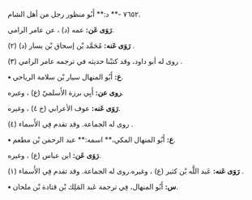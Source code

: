 ٧٦٥٢ -** د:** أَبُو منظور رجل من أهل الشام.

**رَوَى عَن:** عمه (د) ، عن عامر الرامي.

**رَوَى عَنه:** مُحَمَّد بْن إسحاق بْن يسار (د) (٢) .

روى له أبو داود، وقد كتبْنا حديثه في ترجمه عامر الرامي (٣) .

**• ع:** أَبُو المنهال سيار بْن سلامة الرياحي.

**روى عن:** أَبِي برزة الأَسلميّ (ع) ، وغيره.

**رَوَى عَنه:** عوف الأعرابي (خ ٤) ، وغيره.

روى له الجماعة. وقد تقدم فِي الأَسماء (٤) .

**• ع:** أَبُو المنهال المكي،** اسمه:** عبد الرحمن بْن مطعم.

**رَوَى عَن:** ابن عباس (ع) ، وغيره.

**رَوَى عَنه:** عَبد اللَّه بْن كثير (ع) ، وغيره.روى له الجماعة. وقد تقدم فِي الأَسماء (١) .

**• س:** أَبُو المنهال، فِي ترجمة عَبد المَلِك بْن قتادة بْن ملحان.